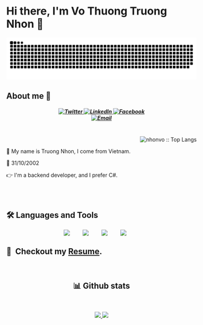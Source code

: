 # Hi there, I'm Vo Thuong Truong Nhon 🚀

<p align="center">
  <img src="https://github.com/DHANOLA/DHANOLA/raw/output/github-contribution-grid-snake.svg" alt="snake">
</p>

## About me 🏈

<h5 align="center">
  <a href="https://twitter.com/nhonvoQN">
    <img src="https://img.shields.io/badge/-nhonvoQN-1ca0f1?style=flat-square&labelColor=1ca0f1&logo=twitter&logoColor=white" alt="Twitter">
  </a>
  <a href="https://www.linkedin.com/in/truongnhon/">
    <img src="https://img.shields.io/badge/-truongnhon-blue?style=flat-square&logo=Linkedin&logoColor=white" alt="LinkedIn">
  </a>
  <a href="https://www.facebook.com/NhonVTT">
    <img src="https://img.shields.io/badge/-NhonVTT-3B5998?style=flat-square&logo=Facebook&logoColor=white" alt="Facebook">
  </a>
  <br>
  <a href="mailto:vothuongtruongnhon2002@gmail.com">
    <img src="https://img.shields.io/badge/vothuongtruongnhon2002%40gmail.com-c14438?style=flat-square&logo=Gmail&logoColor=white" alt="Email">
  </a>
</h5>

<br>

<a href="https://github.com/truongnhon-hutech/">
  <img align="right" src="https://github-readme-stats.vercel.app/api/top-langs/?username=nhonvo&langs_count=6&theme=gruvbox&layout=compact&hide_border=true" alt="nhonvo :: Top Langs" />
</a>

<br>

🌱 My name is Truong Nhon, I come from Vietnam.

🎂 31/10/2002

👉 I'm a backend developer, and I prefer C#.

<br>
<br>

## 🛠 Languages and Tools
<div style="display: flex; justify-content: center;">
  <img class="animated-icon" src="https://img.icons8.com/color/452/c-sharp-logo.png" width="50"/>
  <img class="animated-icon" src="https://img.icons8.com/color/452/typescript.png" width="50"/>
  <img class="animated-icon" src="https://img.icons8.com/color/452/python.png" width="50"/>
  <img class="animated-icon" src="https://cdn.iconscout.com/icon/free/png-256/flutter-2038877-1720090.png" width="50"/>
</div>


## 🔖&nbsp; Checkout my <a href="https://nhonvo.github.io/portfolio/assets/pdf/Võ%20Thương%20Trường%20Nhơn.pdf">Resume</a>.

<br>

<div>
  <h2 align="center"> 📊 Github stats </h2>
  <br>
  <p align="center">
    <a href="https://github.com/nhonvo/">
      <img width="47%" src="https://github-readme-stats.vercel.app/api?username=nhonvo&show_icons=true&theme=gruvbox&hide_border=true" />
      <img width="50%" src="https://github-readme-streak-stats.herokuapp.com/?user=nhonvo&theme=gruvbox&hide_border=true" />
    </a>
